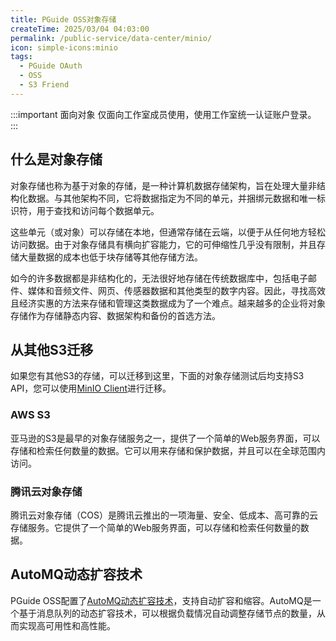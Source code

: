 ```yaml
---
title: PGuide OSS对象存储
createTime: 2025/03/04 04:03:00
permalink: /public-service/data-center/minio/
icon: simple-icons:minio
tags:
  - PGuide OAuth
  - OSS
  - S3 Friend
---
```


:::important 面向对象
仅面向工作室成员使用，使用工作室统一认证账户登录。
:::

## 什么是对象存储
对象存储也称为基于对象的存储，是一种计算机数据存储架构，旨在处理大量非结构化数据。与其他架构不同，它将数据指定为不同的单元，并捆绑元数据和唯一标识符，用于查找和访问每个数据单元。

这些单元（或对象）可以存储在本地，但通常存储在云端，以便于从任何地方轻松访问数据。由于对象存储具有横向扩容能力，它的可伸缩性几乎没有限制，并且存储大量数据的成本也低于块存储等其他存储方法。

如今的许多数据都是非结构化的，无法很好地存储在传统数据库中，包括电子邮件、媒体和音频文件、网页、传感器数据和其他类型的数字内容。因此，寻找高效且经济实惠的方法来存储和管理这类数据成为了一个难点。越来越多的企业将对象存储作为存储静态内容、数据架构和备份的首选方法。


## 从其他S3迁移

如果您有其他S3的存储，可以迁移到这里，下面的对象存储测试后均支持S3 API，您可以使用[MinIO Client](https://docs.min.io/docs/minio-client-quickstart-guide.html)进行迁移。



### AWS S3

亚马逊的S3是最早的对象存储服务之一，提供了一个简单的Web服务界面，可以存储和检索任何数量的数据。它可以用来存储和保护数据，并且可以在全球范围内访问。

### 腾讯云对象存储

腾讯云对象存储（COS）是腾讯云推出的一项海量、安全、低成本、高可靠的云存储服务。它提供了一个简单的Web服务界面，可以存储和检索任何数量的数据。

## AutoMQ动态扩容技术

PGuide OSS配置了[AutoMQ动态扩容技术](https://www.automq.com/docs/zh/automq/architecture/technical-advantage/scale-outin-in-seconds)，支持自动扩容和缩容。AutoMQ是一个基于消息队列的动态扩容技术，可以根据负载情况自动调整存储节点的数量，从而实现高可用性和高性能。

